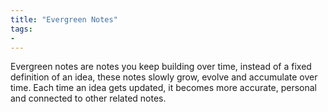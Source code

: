 ```yaml
---
title: "Evergreen Notes"
tags: 
- 
---
```


Evergreen notes are notes you keep building over time, instead of a fixed definition of an idea, these notes slowly grow, evolve and accumulate over time. Each time an idea gets updated, it becomes more accurate, personal and connected to other related notes.

